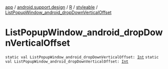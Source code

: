 [app](../../../index.md) / [android.support.design](../../index.md) / [R](../index.md) / [styleable](index.md) / [ListPopupWindow_android_dropDownVerticalOffset](./-list-popup-window_android_drop-down-vertical-offset.md)

# ListPopupWindow_android_dropDownVerticalOffset

`static val ListPopupWindow_android_dropDownVerticalOffset: `[`Int`](https://kotlinlang.org/api/latest/jvm/stdlib/kotlin/-int/index.html)
`static val ListPopupWindow_android_dropDownVerticalOffset: `[`Int`](https://kotlinlang.org/api/latest/jvm/stdlib/kotlin/-int/index.html)